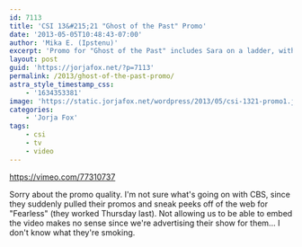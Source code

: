 ```yaml
---
id: 7113
title: 'CSI 13&#215;21 "Ghost of the Past" Promo'
date: '2013-05-05T10:48:43-07:00'
author: 'Mika E. (Ipstenu)'
excerpt: 'Promo for "Ghost of the Past" includes Sara on a ladder, with a knife.'
layout: post
guid: 'https://jorjafox.net/?p=7113'
permalink: /2013/ghost-of-the-past-promo/
astra_style_timestamp_css:
    - '1634353381'
image: 'https://static.jorjafox.net/wordpress/2013/05/csi-1321-promo1.jpg'
categories:
    - 'Jorja Fox'
tags:
    - csi
    - tv
    - video
---
```


https://vimeo.com/77310737

Sorry about the promo quality. I'm not sure what's going on with CBS, since they suddenly pulled their promos and sneak peeks off of the web for "Fearless" (they worked Thursday last). Not allowing us to be able to embed the video makes no sense since we're advertising their show for them... I don't know what they're smoking.
